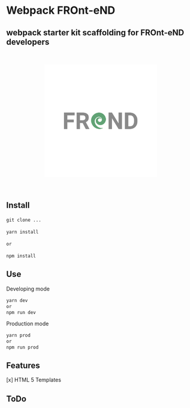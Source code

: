 # Webpack FROnt-eND
##  webpack starter kit scaffolding for FROnt-eND developers

</br>
  <p align='center'>
    <img  src='webpack/logo.png' width='300'/>
  </p>
</br>

## Install

```
git clone ...

yarn install

or 

npm install
```

## Use

Developing mode

```
yarn dev
or
npm run dev
```

Production mode

```
yarn prod
or
npm run prod
```

## Features

[x] HTML 5 Templates

## ToDo

